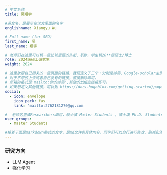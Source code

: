 ```yaml
---
# 中文名称
title: 吴翔宇

#英文名，是展示在论文里面的名字
englishname: Xiangyu Wu

# Full name (for SEO)
first_name: 吴
last_name: 翔宇

# 老师们在这里可以填一些比较重要的头衔、职称，学生填20**级硕士/博士
role: 2024级硕士研究生
weight: 2024

# 这里放跟自己相关的一些页面的链接，我预定义了三个：分别是邮箱、Google-scholar主页和github主页
# 对于不想放上去或者自己没有的链接，直接删除即可。
# 邮箱的格式是'mailto:你的邮箱',其他的放相应链接即可。
# 如果想定义其他链接，可以到 https://docs.hugoblox.com/getting-started/page-builder/#icons 上去找图标，或者直接放在下面的详细介绍上
social:
  - icon: envelope
    icon_pack: fas
    link: 'mailto:2762181270@qq.com'

#  老师这里填Researchers即可，硕士填 Master Students ，博士填 Ph.D. Students
user_groups:
  - Master Students

#接着下面是markdown格式的文本，是md文件的具体内容，同学们可以自行进行修改、删减和添加
---
```

<!-- 以下内容一定要遵循markdown语法 -->
<!-- ###代表的是以三级标题的形式展示后面的文本，* 代表以列表的形式展示后面的文本-->

<!-- 这里可以先放一段简要自我介绍或者是自己想要放上去的一些链接 ，不想放的话也可以删了-->

### 研究方向
* LLM Agent
* 强化学习

